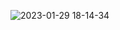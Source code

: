  
![2023-01-29 18-14-34](https://user-images.githubusercontent.com/65183563/215348565-97c866bb-caea-4956-a9d0-f099bc684b0d.gif)
